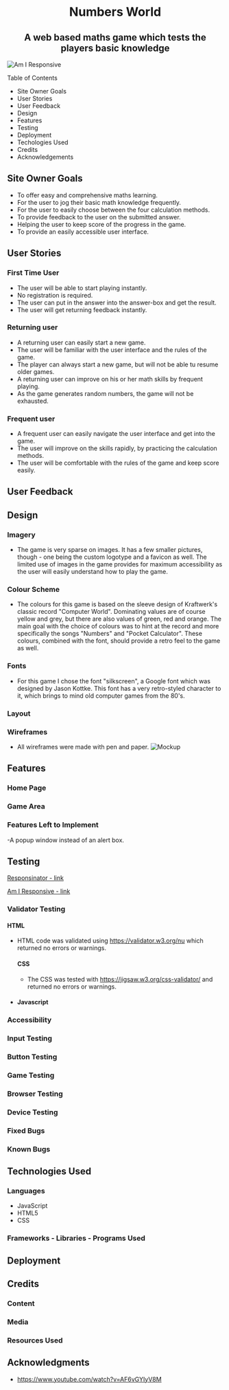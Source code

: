 <h1 align="center">Numbers World</h1>
<h2 align="center">A web based maths game which tests the players basic knowledge</h2>

![Am I Responsive](documentation/number_game_amiresponsive.png)

Table of Contents
- Site Owner Goals
- User Stories
- User Feedback
- Design
- Features
- Testing
- Deployment
- Techologies Used
- Credits
- Acknowledgements

  
## Site Owner Goals
- To offer easy and comprehensive maths learning.
- For the user to jog their basic math knowledge frequently.
- For the user to easily choose between the four calculation methods.
- To provide feedback to the user on the submitted answer.
- Helping the user to keep score of the progress in the game.
- To provide an easily accessible user interface.

## User Stories

 ### First Time User
 - The user will be able to start playing instantly.
 - No registration is required.
 - The user can put in the answer into the answer-box and get the result.
 - The user will get returning feedback instantly.

  
 ### Returning user
 - A returning user can easily start a new game.
 - The user will be familiar with the user interface and the rules of the game.
 - The player can always start a new game, but will not be able tu resume older games.
 - A returning user can improve on his or her math skills by frequent playing.  
 - As the game generates random numbers, the game will not be exhausted.
  
 ### Frequent user
 - A frequent user can easily navigate the user interface and get into the game. 
 - The user will improve on the skills rapidly, by practicing the calculation methods. 
 - The user will be comfortable with the rules of the game and keep score easily.
 
 ## User Feedback

## Design

### Imagery
- The game is very sparse on images. It has a few smaller pictures, though - one being the custom logotype and a favicon as well. The limited use of images in the game provides for maximum accessibility as the user will easily understand how to play the game. 


### Colour Scheme
- The colours for this game is based on the sleeve design of Kraftwerk's classic record "Computer World". Dominating values are of course yellow and grey, but there are also values of green, red and orange. The main goal with the choice of colours was to hint at the record and more specifically the songs "Numbers" and "Pocket Calculator". These colours, combined with the font, should provide a retro feel to the game as well. 


### Fonts
- For this game I chose the font "silkscreen", a Google font which was designed by Jason Kottke. This font has a very retro-styled character to it, which brings to mind old computer games from the 80's. 

### Layout

### Wireframes
- All wireframes were made with pen and paper.
![Mockup](documentation/20231215_180154.jpg)




## Features

### Home Page

### Game Area




### Features Left to Implement
-A popup window instead of an alert box.

## Testing

[Responsinator - link](http://www.responsinator.com/?url=https%3A%2F%2F8000-dym077-numbersgame1-mdgu2qm29xj.ws-eu107.gitpod.io%2F)

[Am I Responsive - link](https://ui.dev/amiresponsive?url=https://8000-dym077-numbersgame1-mdgu2qm29xj.ws-eu107.gitpod.io/)

### Validator Testing
 #### HTML
- HTML code was validated using https://validator.w3.org/nu which returned no errors or warnings.
    #### CSS
    - The CSS was tested with https://jigsaw.w3.org/css-validator/ and returned no errors or warnings.
    
- #### Javascript
  
  

### Accessibility 



### Input Testing

### Button Testing


### Game Testing

### Browser Testing

    
### Device Testing

### Fixed Bugs

### Known Bugs


## Technologies Used

### Languages
- JavaScript
- HTML5
- CSS

### Frameworks - Libraries - Programs Used



## Deployment


## Credits

### Content


### Media

### Resources Used


## Acknowledgments
- https://www.youtube.com/watch?v=AF6vGYIyV8M
